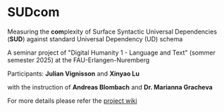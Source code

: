 # SUDcom
Measuring the **com**plexity of Surface Syntactic Universal Dependencies (**SUD**) against standard Universal Dependency (UD) schema

A seminar project of "Digital Humanity 1 - Language and Text" \(sommer semester 2025\) at the FAU-Erlangen-Nuremberg

Participants: **Julian Vignisson** and **Xinyao Lu**

with the instruction of **Andreas Blombach** and **Dr. Marianna Gracheva**

For more details please refer the [project wiki](https://github.com/cometbridge1998/SUDcom/wiki/Measuring-the-Complexity-of-Surface-Syntactic-Universal-Dependencies)
